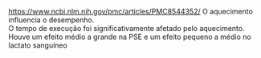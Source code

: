 https://www.ncbi.nlm.nih.gov/pmc/articles/PMC8544352/
O aquecimento influencia o desempenho.  
O tempo de execução foi significativamente afetado pelo aquecimento.  
Houve um efeito médio a grande na PSE e um efeito pequeno a médio no lactato sanguíneo
